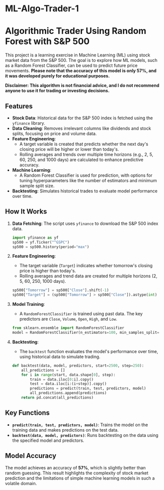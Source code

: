 # ML-Algo-Trader-1

# Algorithmic Trader Using Random Forest with S&P 500

This project is a learning exercise in Machine Learning (ML) using stock market data from the S&P 500. The goal is to explore how ML models, such as a Random Forest Classifier, can be used to predict future price movements. **Please note that the accuracy of this model is only 57%, and it was developed purely for educational purposes.**

**Disclaimer: This algorithm is not financial advice, and I do not recommend anyone to use it for trading or investing decisions.**

## Features

- **Stock Data**: Historical data for the S&P 500 index is fetched using the `yfinance` library.
- **Data Cleaning**: Removes irrelevant columns like dividends and stock splits, focusing on price and volume data.
- **Feature Engineering**:
  - A target variable is created that predicts whether the next day's closing price will be higher or lower than today's.
  - Rolling averages and trends over multiple time horizons (e.g., 2, 5, 60, 250, and 1000 days) are calculated to enhance predictive accuracy.
- **Machine Learning**:
  - A Random Forest Classifier is used for prediction, with options for tuning hyperparameters like the number of estimators and minimum sample split size.
- **Backtesting**: Simulates historical trades to evaluate model performance over time.

## How It Works

1. **Data Fetching**: The script uses `yfinance` to download the S&P 500 index data.
    ```python
    import yfinance as yf
    sp500 = yf.Ticker("^GSPC")
    sp500 = sp500.history(period="max")
    ```

2. **Feature Engineering**:
    - The target variable (`Target`) indicates whether tomorrow's closing price is higher than today's.
    - Rolling averages and trend data are created for multiple horizons (2, 5, 60, 250, 1000 days).
    ```python
    sp500["Tomorrow"] = sp500["Close"].shift(-1)
    sp500["Target"] = (sp500["Tomorrow"] > sp500["Close"]).astype(int)
    ```

3. **Model Training**:
    - A `RandomForestClassifier` is trained using past data. The key predictors are `Close`, `Volume`, `Open`, `High`, and `Low`.
    ```python
    from sklearn.ensemble import RandomForestClassifier
    model = RandomForestClassifier(n_estimators=100, min_samples_split=100, random_state=1)
    ```

4. **Backtesting**:
    - The `backtest` function evaluates the model's performance over time, using historical data to simulate trading.
    ```python
    def backtest(data, model, predictors, start=2500, step=250):
        all_predictions = []
        for i in range(start, data.shape[0], step):
            train = data.iloc[0:i].copy()
            test = data.iloc[i:(i+step)].copy()
            predictions = predict(train, test, predictors, model)
            all_predictions.append(predictions)
        return pd.concat(all_predictions)
    ```

## Key Functions

- **`predict(train, test, predictors, model)`**: Trains the model on the training data and makes predictions on the test data.
- **`backtest(data, model, predictors)`**: Runs backtesting on the data using the specified model and predictors.

## Model Accuracy

The model achieves an accuracy of **57%**, which is slightly better than random guessing. This result highlights the complexity of stock market prediction and the limitations of simple machine learning models in such a volatile domain.
